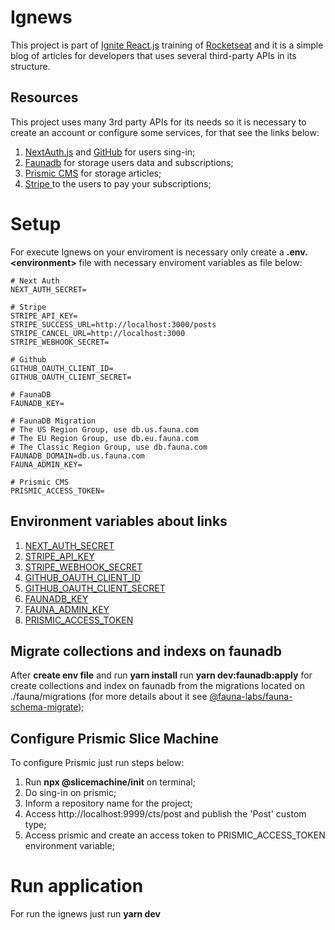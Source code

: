 # Ignews
This project is part of [Ignite React.js](https://lp.rocketseat.com.br/ignite#trilhas) training  of [Rocketseat](rocketseat.com.br) and it is a simple blog of articles for developers that uses several third-party APIs in its structure.

## Resources

This project uses many 3rd party APIs for its needs so it is necessary to create an account or configure some services, for that see the links below:

 1. [NextAuth.js](https://next-auth.js.org/) and [GitHub](https://docs.github.com/en/developers/apps/building-oauth-apps/creating-an-oauth-app) for users sing-in;
 2. [Faunadb](https://fauna.com/) for storage users data and subscriptions;
 3. [Prismic CMS](https://prismic.io/) for storage articles;
 4. [Stripe ](https://stripe.com) to the users to pay your subscriptions;

# Setup
For execute Ignews on your enviroment is necessary only create a **.env.<environment\>** file with necessary enviroment variables as file below:

```JS
# Next Auth
NEXT_AUTH_SECRET=

# Stripe
STRIPE_API_KEY=
STRIPE_SUCCESS_URL=http://localhost:3000/posts
STRIPE_CANCEL_URL=http://localhost:3000
STRIPE_WEBHOOK_SECRET=

# Github
GITHUB_OAUTH_CLIENT_ID=
GITHUB_OAUTH_CLIENT_SECRET=

# FaunaDB
FAUNADB_KEY=

# FaunaDB Migration
# The US Region Group, use db.us.fauna.com
# The EU Region Group, use db.eu.fauna.com
# The Classic Region Group, use db.fauna.com
FAUNADB_DOMAIN=db.us.fauna.com 
FAUNA_ADMIN_KEY=

# Prismic CMS
PRISMIC_ACCESS_TOKEN=

```
## Environment variables about links

 1. [NEXT_AUTH_SECRET](https://next-auth.js.org/configuration/options#secret)
 2. [STRIPE_API_KEY](https://stripe.com/docs/keys#obtain-api-keys)
 3. [STRIPE_WEBHOOK_SECRET](https://stripe.com/docs/webhooks/signatures)
 4. [GITHUB_OAUTH_CLIENT_ID](https://docs.github.com/en/developers/apps/building-oauth-apps/creating-an-oauth-app)
 5. [GITHUB_OAUTH_CLIENT_SECRET](https://docs.github.com/en/developers/apps/building-oauth-apps/creating-an-oauth-app)
 6. [FAUNADB_KEY](https://docs.fauna.com/fauna/current/api/fql/functions/createkey?lang=javascript)
 7. [FAUNA_ADMIN_KEY](https://docs.fauna.com/fauna/current/api/fql/functions/createkey?lang=javascript)
 8. [PRISMIC_ACCESS_TOKEN](https://prismic.io/docs/technologies/access-token)

## Migrate collections and indexs on faunadb
After **create env file** and run **yarn install** run **yarn dev:faunadb:apply** for create collections and index on faunadb from the migrations located on ./fauna/migrations (for more details about it see [@fauna-labs/fauna-schema-migrate](https://www.npmjs.com/package/@fauna-labs/fauna-schema-migrate));

## Configure Prismic Slice Machine
To configure Prismic just run steps below:

1. Run **npx @slicemachine/init** on terminal;
2. Do sing-in on prismic;
3. Inform a repository name for the project;
4. Access http://localhost:9999/cts/post and publish the 'Post' custom type;
5. Access prismic and create an access token to PRISMIC_ACCESS_TOKEN environment variable;

# Run application
For run the ignews  just run **yarn dev**
